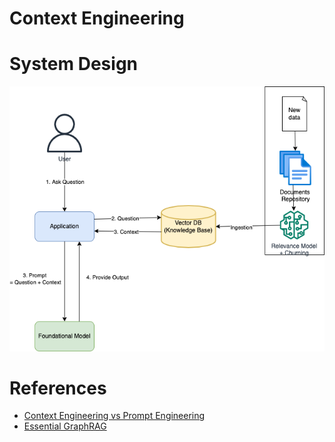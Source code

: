 # Context Engineering

# System Design

![](assets/RAG-Design.png)

# References
- [Context Engineering vs Prompt Engineering](https://medium.com/data-science-in-your-pocket/context-engineering-vs-prompt-engineering-379e9622e19d)
- [Essential GraphRAG](https://neo4j.com/essential-graphrag/)
